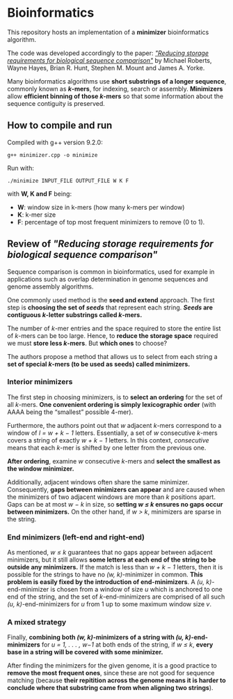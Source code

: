 # Bioinformatics

This repository hosts an implementation of a **minimizer** bioinformatics algorithm.

The code was developed accordingly to the paper:
[*"Reducing storage requirements for biological sequence comparison"*](https://academic.oup.com/bioinformatics/article/20/18/3363/202143) by Michael Roberts, Wayne Hayes, Brian R. Hunt, Stephen M. Mount and James A. Yorke.

Many bioinformatics algorithms use **short substrings of a longer sequence**, commonly known as ***k*-mers**, for indexing, search or assembly. **Minimizers** allow **efficient binning of those *k*-mers** so that some information about the sequence contiguity is preserved.

## How to compile and run

Compiled with g++ version 9.2.0:
```
g++ minimizer.cpp -o minimize
```

Run with:
```
./minimize INPUT_FILE OUTPUT_FILE W K F
```

with **W, K and F** being:
- **W**: window size in k-mers (how many k-mers per window)
- **K**: k-mer size
- **F**: percentage of top most frequent minimizers to remove (0 to 1).

## **Review of *"Reducing storage requirements for biological sequence comparison"***

Sequence comparison is common in bioinformatics, used for example in applications such as overlap determination in genome sequences and genome assembly algorithms.

One commonly used method is the **seed and extend** approach. The first step is **choosing the set of *seeds*** that represent each string. ***Seeds* are contiguous *k*-letter substrings called *k*-mers.**

The number of *k*-mer entries and the space required to store the entire list of *k*-mers can be too large. Hence, to **reduce the storage space** required we must **store less *k*-mers**. But **which ones** to choose?

The authors propose a method that allows us to select from each string a **set of special *k*-mers (to be used as seeds) called minimizers.**

### **Interior minimizers**

The first step in choosing minimizers, is to **select an ordering** for the set of all *k*-mers. **One convenient ordering is simply lexicographic order** (with AAAA being the “smallest” possible 4-mer). 

Furthermore, the authors point out that *w* adjacent *k*-mers correspond to a window of *l = w + k − 1* letters. Essentially, a set of *w* consecutive *k*-mers covers a string of exactly *w + k − 1* letters. In this context, *consecutive* means that each *k*-mer is shifted by one letter from the previous one.

**After ordering**, examine *w* consecutive *k*-mers and **select the smallest as the window minimizer.**

Additionally, adjacent windows often share the same minimizer. Consequently, **gaps between minimizers can appear** and are caused when the minimizers of two adjacent windows are more than *k* positions apart. Gaps can be at most *w − k* in size, so **setting *w ≤ k* ensures no gaps occur between minimizers.** On the other hand, if *w > k*, minimizers are sparse in the string.


### **End minimizers (left-end and right-end)**

As mentioned, *w ≤ k* guarantees that no gaps appear between adjacent minimizers, but it still allows **some letters at each end of the string to be outside any minimizers.** If the match is less than *w + k − 1* letters, then it is possible for the strings to have no *(w, k)*-minimizer in common. **This problem is easily fixed by the introduction of end-minimizers**. A *(u, k)*-end-minimizer is chosen from a window of size *u* which is anchored to one end of the string, and the set of *k*-end-minimizers are comprised of all such *(u, k)*-end-minimizers for *u* from 1 up to some maximum window size *v*.

### **A mixed strategy**
Finally, **combining both *(w, k)*-minimizers of a string with *(u, k)*-end-minimizers** for *u = 1, . . . , w−1* at both ends of the string, if *w ≤ k*, **every base in a string will be covered with some minimizer.**

After finding the minimizers for the given genome, it is a good practice to **remove the most frequent ones**, since these are not good for sequence matching (because **their repitition across the genome means it is harder to conclude where that substring came from when aligning two strings**).
